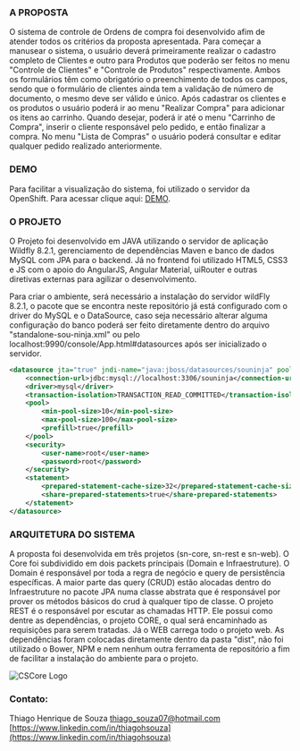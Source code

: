 ### A PROPOSTA ###

O sistema de controle de Ordens de compra foi desenvolvido afim de atender todos os critérios da proposta apresentada. Para começar a manusear o sistema, o usuário deverá primeiramente realizar o cadastro completo de Clientes e outro para Produtos que poderão ser feitos no menu "Controle de Clientes" e "Controle de Produtos" respectivamente. Ambos os formulários têm como obrigatório o preenchimento de todos os campos, sendo que o formulário de clientes ainda tem a validação de número de documento, o mesmo deve ser válido e único.
Após cadastrar os clientes e os produtos o usuário poderá ir ao menu "Realizar Compra" para adicionar os itens ao carrinho. Quando desejar, poderá ir até o menu "Carrinho de Compra", inserir o cliente responsável pelo pedido, e então finalizar a compra. No menu "Lista de Compras" o usuário poderá consultar e editar qualquer pedido realizado anteriormente.

### DEMO ###

Para facilitar a visualização do sistema, foi utilizado o servidor da OpenShift.
Para acessar clique aqui: [DEMO](http://souninja-sistemateste.rhcloud.com/#/product).



### O PROJETO ###

O Projeto foi desenvolvido em JAVA utilizando o servidor de aplicação Wildfly 8.2.1, gerenciamento de dependências Maven e banco de dados MySQL com JPA para o backend. Já no frontend foi utilizado HTML5, CSS3 e JS com o apoio do AngularJS, Angular Material, uiRouter e outras diretivas externas para agilizar o desenvolvimento.

Para criar o ambiente, será necessário a instalação do servidor wildFly 8.2.1, o pacote que se encontra neste repositório já está configurado com o driver do MySQL e o DataSource, caso seja necessário alterar alguma configuração do banco poderá ser feito diretamente dentro do arquivo "standalone-sou-ninja.xml" ou pelo localhost:9990/console/App.html#datasources após ser inicializado o servidor.

```xml
<datasource jta="true" jndi-name="java:jboss/datasources/souninja" pool-name="souninja" enabled="true" use-java-context="true" use-ccm="true">
    <connection-url>jdbc:mysql://localhost:3306/souninja</connection-url>
    <driver>mysql</driver>
    <transaction-isolation>TRANSACTION_READ_COMMITTED</transaction-isolation>
    <pool>
        <min-pool-size>10</min-pool-size>
        <max-pool-size>100</max-pool-size>
        <prefill>true</prefill>
    </pool>
    <security>
        <user-name>root</user-name>
        <password>root</password>
    </security>
    <statement>
        <prepared-statement-cache-size>32</prepared-statement-cache-size>
        <share-prepared-statements>true</share-prepared-statements>
    </statement>
</datasource>
```
### ARQUITETURA DO SISTEMA ###

A proposta foi desenvolvida em três projetos (sn-core, sn-rest e sn-web).
O Core foi subdividido em dois packets príncipais (Domain e Infraestruture). O Domain é responsável por toda a regra de negócio e query de persistência específicas. A maior parte das query (CRUD) estão alocadas dentro do Infraestruture no pacote JPA numa classe abstrata que é responsável por prover os métodos básicos do crud à qualquer tipo de classe.
O projeto REST é o responsável por escutar as chamadas HTTP. Ele possui como dentre as dependências, o projeto CORE, o qual será encaminhado as requisições para serem tratadas.
Já o WEB carrega todo o projeto web. As dependências foram colocadas diretamente dentro da pasta "dist", não foi utilizado o Bower, NPM e nem nenhum outra ferramenta de repositório a fim de facilitar a instalação do ambiente para o projeto.

![CSCore Logo](https://s3.amazonaws.com/dev.static.status.life/arquitetura.PNG)

### Contato:
Thiago Henrique de Souza
thiago_souza07@hotmail.com
[https://www.linkedin.com/in/thiagohsouza](https://www.linkedin.com/in/thiagohsouza)



